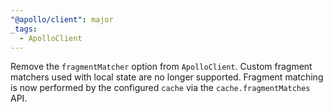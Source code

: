 ```yaml
---
"@apollo/client": major
_tags:
  - ApolloClient
---
```


Remove the `fragmentMatcher` option from `ApolloClient`. Custom fragment matchers used with local state are no longer supported. Fragment matching is now performed by the configured `cache` via the `cache.fragmentMatches` API.

